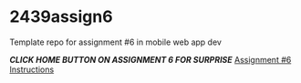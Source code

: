 # 2439assign6
Template repo for assignment #6 in mobile web app dev

***CLICK HOME BUTTON ON ASSIGNMENT 6 FOR SURPRISE***
[Assignment #6 Instructions](https://docs.google.com/document/d/e/2PACX-1vTCZs7XZkmn7R3MPrL52KzoQnuNbtMTMpK2yR6r6WiIcybHkSO0-YezsRcPZRV3BQ/pub)
